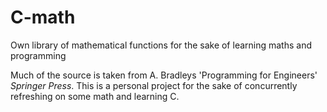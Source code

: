 # C-math
Own library of mathematical functions for the sake of learning maths and programming

Much of the source is taken from A. Bradleys 'Programming for Engineers' _Springer Press_. This is a personal project for the sake of concurrently refreshing on some math and learning C. 
